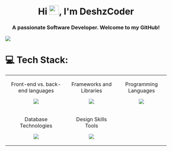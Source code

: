 <h1 align="center">Hi <img src="https://raw.githubusercontent.com/MartinHeinz/MartinHeinz/master/wave.gif" height="29.14px" width="30px">, I'm DeshzCoder</h1>
<h3 align="center">A passionate Software Developer. Welcome to my GitHub!</h3>
<img src = "https://raw.githubusercontent.com/vikumkbv/vikumkbv/master/icons/header_.png">

# 💻 Tech Stack:

<table align="center">
  <tr>
    <td>
      <p align="center">Front-end vs. back-end languages</p>
      <p align="center">
        <a href="">
          <img src="https://skillicons.dev/icons?i=html,css,js" />
        </a>
      </p>
    </td>
    <td>
      <p align="center">Frameworks and Libraries</p>
      <p align="center">
        <a href="">
          <img src="https://skillicons.dev/icons?i=react,nodejs,expressjs" />
        </a>
      </p>
    </td>
    <td>
      <p align="center">Programming Languages</p>
      <p align="center">
        <a href="">
          <img src="https://skillicons.dev/icons?i=cpp,java" />
        </a>
      </p>
    </td>
  </tr>
  <tr>
    <td>
    <p align="center">Database Technologies</p>
        <p align="center">
        <a href="">
          <img src="https://skillicons.dev/icons?i=mongodb,firebase,mysql" />
        </a>
      </p>
    </td>
    <td>
    <p align="center">Design Skills Tools</p>
        <p align="center">
        <a href="">
          <img src="https://skillicons.dev/icons?i=figma,illustrator,photoshop" />
        </a>
      </p>
    </td>
  </tr>
</table>
